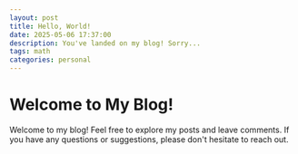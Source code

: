 ```yaml
---
layout: post
title: Hello, World!
date: 2025-05-06 17:37:00
description: You've landed on my blog! Sorry...
tags: math
categories: personal
---
```


# Welcome to My Blog!

Welcome to my blog! Feel free to explore my posts and leave comments. If you
have any questions or suggestions, please don't hesitate to reach out.
